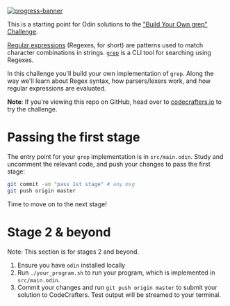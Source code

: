[![progress-banner](https://backend.codecrafters.io/progress/grep/b38f291b-06e8-4872-a33f-e7ac8f1bc416)](https://app.codecrafters.io/users/codecrafters-bot?r=2qF)

This is a starting point for Odin solutions to the
["Build Your Own grep" Challenge](https://app.codecrafters.io/courses/grep/overview).

[Regular expressions](https://en.wikipedia.org/wiki/Regular_expression)
(Regexes, for short) are patterns used to match character combinations in
strings. [`grep`](https://en.wikipedia.org/wiki/Grep) is a CLI tool for
searching using Regexes.

In this challenge you'll build your own implementation of `grep`. Along the way
we'll learn about Regex syntax, how parsers/lexers work, and how regular
expressions are evaluated.

**Note**: If you're viewing this repo on GitHub, head over to
[codecrafters.io](https://codecrafters.io) to try the challenge.

# Passing the first stage

The entry point for your `grep` implementation is in `src/main.odin`. Study and
uncomment the relevant code, and push your changes to pass the first stage:

```sh
git commit -am "pass 1st stage" # any msg
git push origin master
```

Time to move on to the next stage!

# Stage 2 & beyond

Note: This section is for stages 2 and beyond.

1. Ensure you have `odin` installed locally
1. Run `./your_program.sh` to run your program, which is implemented in
   `src/main.odin`.
1. Commit your changes and run `git push origin master` to submit your solution
   to CodeCrafters. Test output will be streamed to your terminal.

